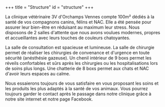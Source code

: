 +++
title = "Structure"
id = "structure"
+++

La clinique vétérinaire 3V d'Orchamps Vennes compte 100m² dédiés à la santé de vos compagnons canins, félins et NAC. Elle a été pensée pour assurer leur bien-être en réduisant au maximum leur stress. Nous disposons de 2 salles d'attente que nous avons voulues modernes, propres et accueillantes avec leurs touches de couleurs chatoyantes.

La salle de consultation est spacieuse et lumineuse. La salle de chirurgie permet de réaliser les chirurgies de convenance et d'urgence en toute sécurité (anésthésie gazeuse). Un chenil intérieur de 9 boxs permet les réveils confortables et sûrs après les chirurgies ou les hospitalisations lors de soins plus longs. Une chatterie de 8 boxs permet aux chats et NAC d'avoir leurs espaces au calme.

Nous essaierons toujours de vous satisfaire en vous proposant les soins et les produits les plus adaptés à la santé de vos animaux. Vous pourrez toujours garder le contact après le passage dans notre clinique grâce à notre site internet et notre page Facebook.


